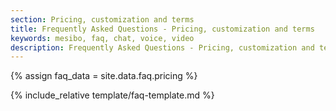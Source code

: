 ```yaml
---
section: Pricing, customization and terms
title: Frequently Asked Questions - Pricing, customization and terms
keywords: mesibo, faq, chat, voice, video
description: Frequently Asked Questions - Pricing, customization and terms
---
```

{% assign faq_data = site.data.faq.pricing %}

{% include_relative template/faq-template.md  %}
